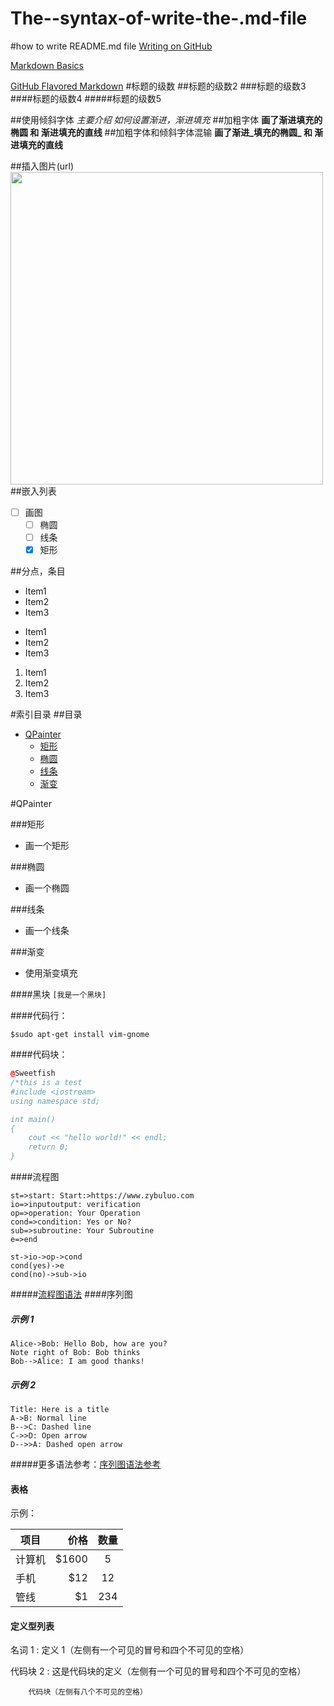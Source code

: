 The--syntax-of-write-the-.md-file
=================================

#how to write README.md file
[Writing on GitHub](https://help.github.com/articles/writing-on-github#task-lists)

[Markdown Basics](https://help.github.com/articles/markdown-basics)

[GitHub Flavored Markdown](https://help.github.com/articles/github-flavored-markdown)
#标题的级数
##标题的级数2
###标题的级数3
####标题的级数4
#####标题的级数5

##使用倾斜字体
*主要介绍 如何设置渐进，渐进填充*
##加粗字体
**画了渐进填充的椭圆 和 渐进填充的直线**
##加粗字体和倾斜字体混输
**画了渐进_填充的椭圆_ 和 渐进填充的直线**

##插入图片(url)
<img heigh="500px" width="500px" src ="http://ww4.sinaimg.cn/bmiddle/6c9594a0jw1egkqlcgb8bj218g18gwsw.jpg">
##嵌入列表
- [ ] 画图
  - [ ] 椭圆
  - [ ] 线条
  - [x] 矩形

##分点，条目
* Item1
* Item2
* Item3

- Item1
- Item2
- Item3

1. Item1
2. Item2
3. Item3

#索引目录
##目录

* [QPainter](#QPainter)
  * [矩形](#矩形)
  * [椭圆](#椭圆)
  * [线条](#线条)
  * [渐变](#渐变)


#QPainter

###矩形
* 画一个矩形

###椭圆
* 画一个椭圆

###线条
* 画一个线条

###渐变
* 使用渐变填充

####黑块
`[我是一个黑块]`

####代码行：
```
$sudo apt-get install vim-gnome
```

####代码块：
```C++
@Sweetfish
/*this is a test
#include <iostream>
using namespace std;

int main()
{
    cout << "hello world!" << endl;
    return 0;
}
```
####流程图
```flow
st=>start: Start:>https://www.zybuluo.com
io=>inputoutput: verification
op=>operation: Your Operation
cond=>condition: Yes or No?
sub=>subroutine: Your Subroutine
e=>end

st->io->op->cond
cond(yes)->e
cond(no)->sub->io
```
#####[流程图语法](http://adrai.github.io/flowchart.js/)
####序列图
##### 示例 1

```seq
Alice->Bob: Hello Bob, how are you?
Note right of Bob: Bob thinks
Bob-->Alice: I am good thanks!
```

##### 示例 2

```seq
Title: Here is a title
A->B: Normal line
B-->C: Dashed line
C->>D: Open arrow
D-->>A: Dashed open arrow
```

#####更多语法参考：[序列图语法参考](http://bramp.github.io/js-sequence-diagrams/)
#### 表格

示例：

| 项目        | 价格   |  数量  |
| --------   | -----:  | :----:  |
| 计算机     | $1600 |   5     |
| 手机        |   $12   |   12   |
| 管线        |    $1    |  234  |

#### 定义型列表

名词 1
:   定义 1（左侧有一个可见的冒号和四个不可见的空格）

代码块 2
:   这是代码块的定义（左侧有一个可见的冒号和四个不可见的空格）

        代码块（左侧有八个不可见的空格）

